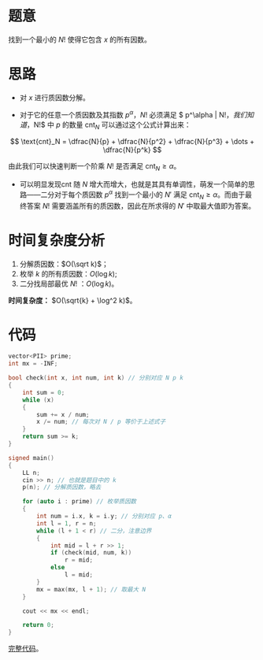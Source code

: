 # 题意

找到一个最小的 $N!$ 使得它包含 $x$ 的所有因数。

# 思路

- 对 $x$ 进行质因数分解。

- 对于它的任意一个质因数及其指数 $p^\alpha$，$N!$ 必须满足 $ p^\alpha | N!$，我们知道，$N!$ 中 $p$ 的数量 $\text{cnt}_N$ 可以通过这个公式计算出来：

$$
\text{cnt}_N = \dfrac{N}{p} + \dfrac{N}{p^2} + \dfrac{N}{p^3} + \dots + \dfrac{N}{p^k}
$$

由此我们可以快速判断一个阶乘 $N!$ 是否满足 $\text{cnt}_N \geq \alpha$。

- 可以明显发现$\text{cnt}$ 随 $N$ 增大而增大，也就是其具有单调性，萌发一个简单的思路——二分对于每个质因数 $p ^\alpha$ 找到一个最小的 $N'$ 满足 $\text{cnt}_N\geq \alpha$。而由于最终答案 $N!$ 需要涵盖所有的质因数，因此在所求得的 $N'$ 中取最大值即为答案。

# 时间复杂度分析

1. 分解质因数：$O(\sqrt k)$；
2. 枚举 $k$ 的所有质因数：$O(\log k)$;
3. 二分找局部最优 $N!$ ：$O(\log k)$。

**时间复杂度：** $O(\sqrt{k} + \log^2 k)$。

# 代码

```cpp
vector<PII> prime;
int mx = -INF;

bool check(int x, int num, int k) // 分别对应 N p k
{
    int sum = 0;
    while (x)
    {
        sum += x / num; 
        x /= num; // 每次对 N / p 等价于上述式子
    }
    return sum >= k;
}

signed main()
{
    LL n;
    cin >> n; // 也就是题目中的 k
    p(n); // 分解质因数，略去

    for (auto i : prime) // 枚举质因数
    {
        int num = i.x, k = i.y; // 分别对应 p、α
        int l = 1, r = n;
        while (l + 1 < r) // 二分，注意边界
        {
            int mid = l + r >> 1;
            if (check(mid, num, k))
                r = mid;
            else
                l = mid;
        }
        mx = max(mx, l + 1); // 取最大 N
    }

    cout << mx << endl;

    return 0;
}
```

[完整代码](https://atcoder.jp/contests/abc280/submissions/37002196)。